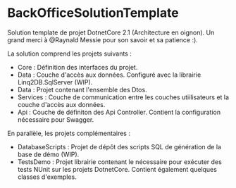 # BackOfficeSolutionTemplate
Solution template de projet DotnetCore 2.1 (Architecture en oignon). 
Un grand merci à @Raynald Messie pour son savoir et sa patience :).

La solution comprend les projets suivants :

- Core : Définition des interfaces du projet.
- Data : Couche d'accès aux données. Configuré avec la librairie Linq2DB.SqlServer (WIP).
- Data : Projet contenant l'ensemble des Dtos.
- Services : Couche de communication entre les couches utiilisateurs et la couche d'accès aux données.
- Api : Couche de définiton des Api Controller. Contient la configuration nécessaire pour Swagger.

En parallèle, les projets complémentaires :

- DatabaseScripts : Projet de dépôt des scripts SQL de génération de la base de démo (WIP).
- TestsDemo : Projet librairie contenant le nécessaire pour exécuter des tests NUnit sur les projets DotnetCore. 
Contient également quelques classes d'exemples.
